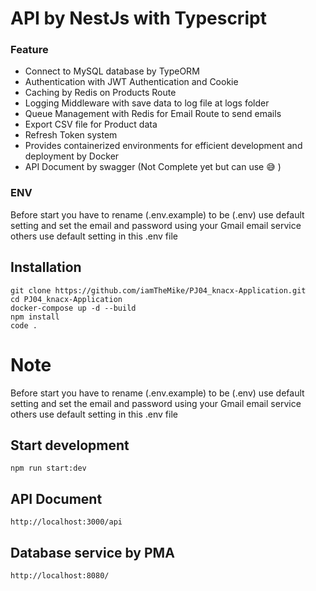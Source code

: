 # API by NestJs with Typescript 


### Feature
  * Connect to MySQL database by TypeORM 
  * Authentication with JWT Authentication and Cookie
  * Caching by Redis on Products Route
  * Logging Middleware with save data to log file at logs folder
  * Queue Management with Redis for Email Route to send emails
  * Export CSV file for Product data
  * Refresh Token system
  * Provides containerized environments for efficient development and deployment by Docker
  * API Document by swagger (Not Complete yet but can use 😅 )
    

### ENV
 Before start you have to rename (.env.example) to be (.env) use default setting and set the email and password using your Gmail email service others use default setting in this .env file
  

## Installation
```
git clone https://github.com/iamTheMike/PJ04_knacx-Application.git
cd PJ04_knacx-Application
docker-compose up -d --build 
npm install
code .
```

# **Note**
 Before start you have to rename (.env.example) to be (.env) use default setting and set the email and password using your Gmail email service others use default setting in this .env file

## Start development
```
npm run start:dev
```

## API Document
```
http://localhost:3000/api
```
## Database service by PMA
```
http://localhost:8080/
```






        
  
  

